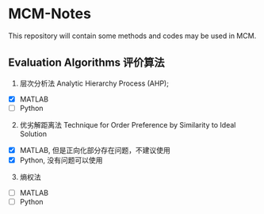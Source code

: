 # MCM-Notes

This repository will contain some methods and codes may be used in MCM.

## Evaluation Algorithms 评价算法

1. 层次分析法 Analytic Hierarchy Process (AHP); 

- [x] MATLAB
- [ ] Python

2. 优劣解距离法 Technique for Order Preference by Similarity to Ideal Solution

- [x] MATLAB, 但是正向化部分存在问题，不建议使用
- [x] Python, 没有问题可以使用

3. 熵权法

- [ ] MATLAB
- [ ] Python
